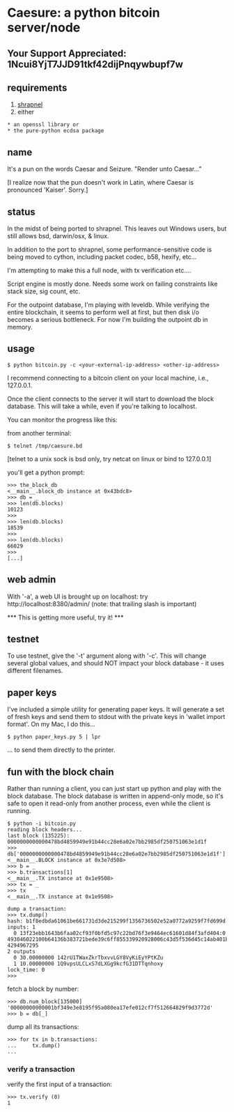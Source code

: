 
Caesure: a python bitcoin server/node
=====================================

Your Support Appreciated: 1Ncui8YjT7JJD91tkf42dijPnqywbupf7w
------------------------------------------------------------

requirements
------------

  1. [shrapnel](https://github.com/ironport/shrapnel)
  2. either 

    * an openssl library or
    * the pure-python ecdsa package

name
----

It's a pun on the words Caesar and Seizure.  "Render unto Caesar..."

[I realize now that the pun doesn't work in Latin, where Caesar is pronounced 'Kaiser'.  Sorry.]

status
------

In the midst of being ported to shrapnel.  This leaves out Windows users, but still
allows bsd, darwin/osx, & linux.

In addition to the port to shrapnel, some performance-sensitive code is being moved
to cython, including packet codec, b58, hexify, etc...

I'm attempting to make this a full node, with tx verification etc....

Script engine is mostly done.  Needs some work on failing constraints
like stack size, sig count, etc.

For the outpoint database, I'm playing with leveldb.  While verifying
the entire blockchain, it seems to perform well at first, but then
disk i/o becomes a serious bottleneck.  For now I'm building the
outpoint db in memory.


usage
-----

    $ python bitcoin.py -c <your-external-ip-address> <other-ip-address>

I recommend connecting to a bitcoin client on your local machine, i.e., 127.0.0.1.

Once the client connects to the server it will start to download the block
database.  This will take a while, even if you're talking to localhost.

You can monitor the progress like this:

from another terminal:

    $ telnet /tmp/caesure.bd

[telnet to a unix sock is bsd only, try netcat on linux or bind to 127.0.0.1]

you'll get a python prompt:

    >>> the_block_db
    <__main__.block_db instance at 0x43bdc8>
    >>> db = _
    >>> len(db.blocks)
    10123
    >>> 
    >>> len(db.blocks)
    18539
    >>> 
    >>> len(db.blocks)
    66029
    >>> 
    [...]


web admin
---------

With '-a', a web UI is brought up on localhost:
try http://localhost:8380/admin/ (note: that trailing slash is important)

*** This is getting more useful, try it! ***


testnet
-------

To use testnet, give the '-t' argument along with '-c'.  This will change several
global values, and should NOT impact your block database - it uses different
filenames.

paper keys
----------

I've included a simple utility for generating paper keys.  It will generate a set
of fresh keys and send them to stdout with the private keys in 'wallet import format'.
On my Mac, I do this...

    $ python paper_keys.py 5 | lpr

... to send them directly to the printer.

fun with the block chain
------------------------

Rather than running a client, you can just start up python and play
with the block database.  The block database is written in append-only
mode, so it's safe to open it read-only from another process, even
while the client is running.

    $ python -i bitcoin.py
    reading block headers...
    last block (135225): 0000000000000478bd4859949e91b44cc28e6a02e7bb2985df250751063e1d1f
    >>> db['0000000000000478bd4859949e91b44cc28e6a02e7bb2985df250751063e1d1f']
    <__main__.BLOCK instance at 0x3e7d508>
    >>> b = _
    >>> b.transactions[1]
    <__main__.TX instance at 0x1e9508>
    >>> tx = _
    >>> tx
    <__main__.TX instance at 0x1e9508>
    
    dump a transaction:
    >>> tx.dump()
    hash: b1f8edbda61061be661731d3de215299f1356736502e52a0772a9259f7fd699d
    inputs: 1
      0 13f23ebb1643b6faa02cf93f0bfd5c97c22bd76f3e9464ec61601d84f3afd404:0 493046022100b64136b383721bede39c6ff855339920928006c43d5f536d45c14ab401b736f8022100ee564e42001e3b071545e5f55bbcaa87eca7d731a339177701c40fa6d61510bf014104b3cd4b6d65ffea8fb7781e88a4e67d2f8104b80fb45ee50981940001d3a132584ea10a34a03224823492fd25344c50e40a52069df297da024ffb3175ec745021 4294967295
    2 outputs
      0 30.00000000 142rU1TWaxZkrTbxvvLGY8VyKiEyYPtKZu
      1 10.00000000 1Q9vpsULCLxS7dLXGg9kcfG31DTTqnhoxy
    lock_time: 0
    >>>

fetch a block by number:

    >>> db.num_block[135000]
    '00000000000001bf349e3e8195f95a080ea17efe012cf7f512664829f9d3772d'
    >>> b = db[_]

dump all its transactions:

    >>> for tx in b.transactions:
    ...     tx.dump()
    ... 

### verify a transaction ###

verify the first input of a transaction:

    >>> tx.verify (0)
    1


